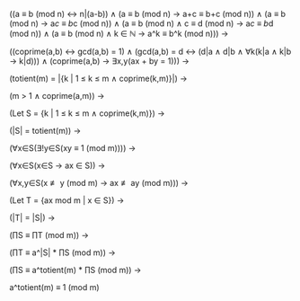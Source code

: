 ((a ≡ b (mod n) ↔ n|(a-b)) ∧
 (a ≡ b (mod n) → a+c ≡ b+c (mod n)) ∧
 (a ≡ b (mod n) → a*c ≡ b*c (mod n)) ∧
 (a ≡ b (mod n) ∧ c ≡ d (mod n) → a*c ≡ b*d (mod n)) ∧
 (a ≡ b (mod n) ∧ k ∈ ℕ → a^k ≡ b^k (mod n))) →

((coprime(a,b) ↔ gcd(a,b) = 1) ∧
 (gcd(a,b) = d ↔ (d|a ∧ d|b ∧ ∀k(k|a ∧ k|b → k|d))) ∧
 (coprime(a,b) → ∃x,y(ax + by = 1))) →

(totient(m) = |{k | 1 ≤ k ≤ m ∧ coprime(k,m)}|) →

(m > 1 ∧ coprime(a,m)) →

(Let S = {k | 1 ≤ k ≤ m ∧ coprime(k,m)}) →

(|S| = totient(m)) →

(∀x∈S(∃!y∈S(xy ≡ 1 (mod m)))) →

(∀x∈S(x∈S → ax ∈ S)) →

(∀x,y∈S(x ≢ y (mod m) → ax ≢ ay (mod m))) →

(Let T = {ax mod m | x ∈ S}) →

(|T| = |S|) →

(∏S ≡ ∏T (mod m)) →

(∏T ≡ a^|S| * ∏S (mod m)) →

(∏S ≡ a^totient(m) * ∏S (mod m)) →

a^totient(m) ≡ 1 (mod m)
